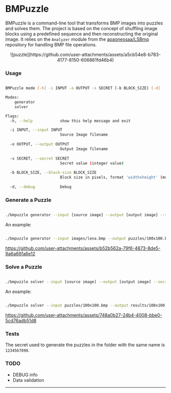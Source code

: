 # BMPuzzle

BMPuzzle is a command-line tool that transforms BMP images into puzzles and solves them. The project is based on the concept of shuffling image blocks using a predefined sequence and then reconstructing the original image. It relies on the `Analyzer` module from the [apaonessaa/LSBmp](https://github.com/apaonessaa/LSBmp) repository for handling BMP file operations.

<p align="center">
    ![puzzle](https://github.com/user-attachments/assets/a5cb54e8-b783-4177-8150-606861fd46b4)
</p>

### Usage

```bash

BMPuzzle mode [-h] -i INPUT -o OUTPUT -s SECRET [-b BLOCK_SIZE] [-d]

Modes:
    generator
    solver

Flags:
  -h, --help            show this help message and exit

  -i INPUT, --input INPUT
                        Source Image filename
  
  -o OUTPUT, --output OUTPUT
                        Output Image filename
  
  -s SECRET, --secret SECRET
                        Secret value (integer value)
  
  -b BLOCK_SIZE, --block-size BLOCK_SIZE
                        Block size in pixels, format 'widthxheight' (must evenly divide the image size)
  
  -d, --debug           Debug

```

### Generate a Puzzle

```bash

./bmpuzzle generator --input [source image] --output [output image] --secret [secret value] --block-size <block size [widthxheight]>

```

An example:

```bash

./bmpuzzle generator --input images/lena.bmp --output puzzles/100x100.bmp --secret 1234567890 --block-size 100x100

```

https://github.com/user-attachments/assets/b52b562a-79f6-4873-8de5-9a6a66fa6e12

### Solve a Puzzle

```bash

./bmpuzzle solver --input [source image] --output [output image] --secret [secret value] --block-size <block size [widthxheight]>

```

An example:

```bash

./bmpuzzle solver --input puzzles/100x100.bmp --output results/100x100.bmp --secret 1234567890 --block-size 100x100

```

https://github.com/user-attachments/assets/748a0b27-24b4-4008-bbe0-5cd76adb51d8

### Tests

The secret used to generate the puzzles in the folder with the same name is `1234567890`.

### TODO

- DEBUG info
- Data validation

---
